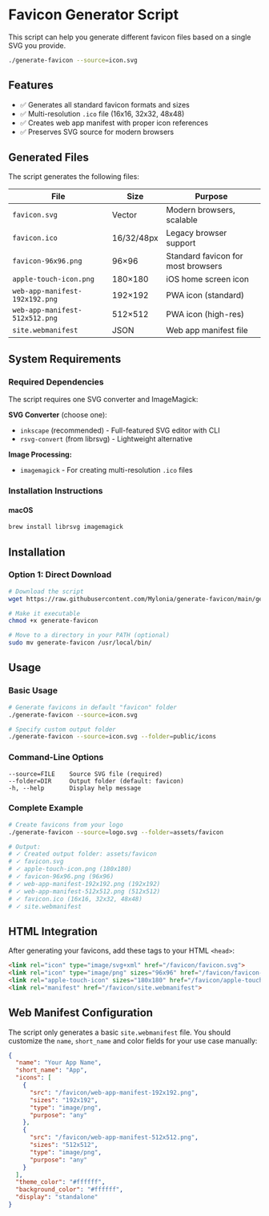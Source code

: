 # Favicon Generator Script

This script can help you generate different favicon files based on a single SVG you provide.

```bash
./generate-favicon --source=icon.svg
```

## Features

- ✅ Generates all standard favicon formats and sizes
- ✅ Multi-resolution `.ico` file (16x16, 32x32, 48x48)
- ✅ Creates web app manifest with proper icon references
- ✅ Preserves SVG source for modern browsers

## Generated Files

The script generates the following files:

| File | Size | Purpose |
|------|------|---------|
| `favicon.svg` | Vector | Modern browsers, scalable |
| `favicon.ico` | 16/32/48px | Legacy browser support |
| `favicon-96x96.png` | 96×96 | Standard favicon for most browsers |
| `apple-touch-icon.png` | 180×180 | iOS home screen icon |
| `web-app-manifest-192x192.png` | 192×192 | PWA icon (standard) |
| `web-app-manifest-512x512.png` | 512×512 | PWA icon (high-res) |
| `site.webmanifest` | JSON | Web app manifest file |

## System Requirements

### Required Dependencies

The script requires one SVG converter and ImageMagick:

**SVG Converter** (choose one):
- `inkscape` (recommended) - Full-featured SVG editor with CLI
- `rsvg-convert` (from librsvg) - Lightweight alternative

**Image Processing:**
- `imagemagick` - For creating multi-resolution `.ico` files

### Installation Instructions

#### macOS
```bash
brew install librsvg imagemagick
```

## Installation

### Option 1: Direct Download
```bash
# Download the script
wget https://raw.githubusercontent.com/Mylonia/generate-favicon/main/generate-favicon

# Make it executable
chmod +x generate-favicon

# Move to a directory in your PATH (optional)
sudo mv generate-favicon /usr/local/bin/
```

## Usage

### Basic Usage

```bash
# Generate favicons in default "favicon" folder
./generate-favicon --source=icon.svg

# Specify custom output folder
./generate-favicon --source=icon.svg --folder=public/icons
```

### Command-Line Options

```
--source=FILE    Source SVG file (required)
--folder=DIR     Output folder (default: favicon)
-h, --help       Display help message
```

### Complete Example

```bash
# Create favicons from your logo
./generate-favicon --source=logo.svg --folder=assets/favicon

# Output:
# ✓ Created output folder: assets/favicon
# ✓ favicon.svg
# ✓ apple-touch-icon.png (180x180)
# ✓ favicon-96x96.png (96x96)
# ✓ web-app-manifest-192x192.png (192x192)
# ✓ web-app-manifest-512x512.png (512x512)
# ✓ favicon.ico (16x16, 32x32, 48x48)
# ✓ site.webmanifest
```

## HTML Integration

After generating your favicons, add these tags to your HTML `<head>`:

```html
<link rel="icon" type="image/svg+xml" href="/favicon/favicon.svg">
<link rel="icon" type="image/png" sizes="96x96" href="/favicon/favicon-96x96.png">
<link rel="apple-touch-icon" sizes="180x180" href="/favicon/apple-touch-icon.png">
<link rel="manifest" href="/favicon/site.webmanifest">
```

## Web Manifest Configuration

The script only generates a basic `site.webmanifest` file. You should customize the `name`, `short_name` and color fields for your use case manually:

```json
{
  "name": "Your App Name",
  "short_name": "App",
  "icons": [
    {
      "src": "/favicon/web-app-manifest-192x192.png",
      "sizes": "192x192",
      "type": "image/png",
      "purpose": "any"
    },
    {
      "src": "/favicon/web-app-manifest-512x512.png",
      "sizes": "512x512",
      "type": "image/png",
      "purpose": "any"
    }
  ],
  "theme_color": "#ffffff",
  "background_color": "#ffffff",
  "display": "standalone"
}
```